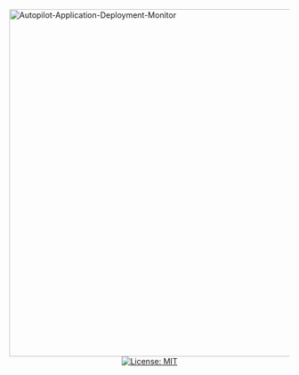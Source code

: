 <img width="1536" height="624" alt="Autopilot-Application-Deployment-Monitor" src="https://github.com/user-attachments/assets/6c23d42b-29cb-484c-846a-4edefe8d4a7d" />




<div align="center">
  <a href="https://opensource.org/licenses/MIT">
    <img src="https://img.shields.io/badge/License-MIT-yellow.svg" alt="License: MIT">
  </a>
</div>
